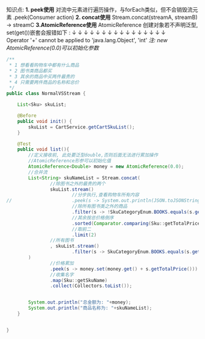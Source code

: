知识点:
**1. peek使用**
对流中元素进行遍历操作，与forEach类似，但不会销毁流元素
.peek(Consumer action)
**2. concat使用**
Stream.concat(streamA, streamB) -> streamC
**3.AtomicReference使用**
AtomicReference 创建对象若不声明泛型, set(get())嵌套会报错如下 :
↓	↓	↓	↓	↓	↓	↓	↓	↓	↓	↓	↓	↓	↓	↓	↓	
Operator '+' cannot be applied to 'java.lang.Object', 'int'
*注: new AtomicReference(0.0)可以初始化参数*



```java
/**
 * 1 想看看购物车中都有什么商品
 * 2 图书类商品都买
 * 3 其余的商品中买两件最贵的
 * 4 只需要两件商品的名称和总价
 */
public class NormalVSStream {

    List<Sku> skuList;

    @Before
    public void init() {
        skuList = CartService.getCartSkuList();
    }

    @Test
    public void list(){
        //定义接收前, 此处要泛型double,否则后面无法进行累加操作
        //AtomicReference形参可以初始化值
        AtomicReference<Double> money = new AtomicReference(0.0);
        //合并流
        List<String> skuNameList = Stream.concat(
                //除图书之外的最贵的两个
                skuList.stream()
                        //分步执行,查看购物车所有内容
//                      .peek(s -> System.out.println(JSON.toJSONString(s, true)))
                        //除所有图书类之外的商品
                        .filter(s -> !SkuCategoryEnum.BOOKS.equals(s.getSkuCategory()))
                        //其余按总价格倒序
                        .sorted(Comparator.comparing(Sku::getTotalPrice).reversed())
                        //取前二
                        .limit(2)
                //所有图书
                , skuList.stream()
                        .filter(s -> SkuCategoryEnum.BOOKS.equals(s.getSkuCategory()))
        )
                //价格累加
                .peek(s -> money.set(money.get() + s.getTotalPrice()))
                //收集名字
                .map(Sku::getSkuName)
                .collect(Collectors.toList());


        System.out.println("总金额为: "+money);
        System.out.println("商品名称为: "+skuNameList);
    }


}


```